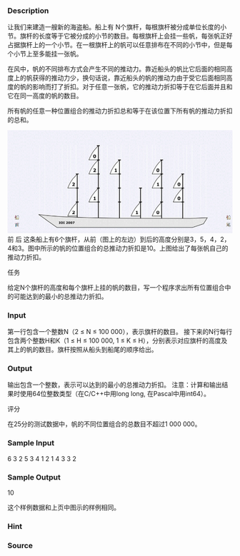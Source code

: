 
### Description
让我们来建造一艘新的海盗船。船上有 N个旗杆，每根旗杆被分成单位长度的小节。旗杆的长度等于它被分成的小节的数目。每根旗杆上会挂一些帆，每张帆正好占据旗杆上的一个小节。在一根旗杆上的帆可以任意排布在不同的小节中，但是每个小节上至多能挂一张帆。

在风中，帆的不同排布方式会产生不同的推动力。靠近船头的帆比它后面的相同高度上的帆获得的推动力少，换句话说，靠近船头的帆的推动力由于受它后面相同高度的帆的影响而打了折扣。对于任意一张帆，它的推动力折扣等于在它后面并且和它在同一高度的帆的数目。

所有帆的任意一种位置组合的推动力折扣总和等于在该位置下所有帆的推动力折扣的总和。
  
![](/images/1805.jpg) 
前                                                                                               后
这条船上有6个旗杆，从前（图上的左边）到后的高度分别是3，5，4，2，4和3。图中所示的帆的位置组合的总推动力折扣是10。上图给出了每张帆自己的推动力折扣。

任务

给定N个旗杆的高度和每个旗杆上挂的帆的数目，写一个程序求出所有位置组合中的可能达到的最小的总推动力折扣。

### Input
第一行包含一个整数N（2 ≤ N ≤ 100 000），表示旗杆的数目。
接下来的N行每行包含两个整数H和K（1 ≤ H ≤ 100 000, 1 ≤ K ≤ H），分别表示对应旗杆的高度及其上的帆的数目。旗杆按照从船头到船尾的顺序给出。


### Output
输出包含一个整数，表示可以达到的最小的总推动力折扣。
注意：计算和输出结果时使用64位整数类型（在C/C++中用long long, 在Pascal中用int64）。

评分

在25分的测试数据中，帆的不同位置组合的总数目不超过1 000 000。


### Sample Input
6
3 2
5 3
4 1
2 1
4 3
3 2

### Sample Output
10

这个样例数据和上页中图示的样例相同。

### Hint

### Source
